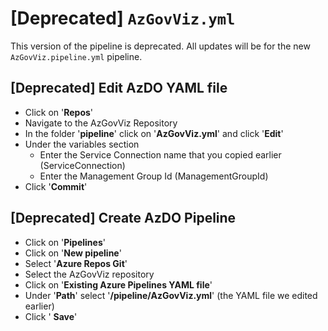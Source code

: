 # [Deprecated] `AzGovViz.yml`

This version of the pipeline is deprecated. All updates will be for the new `AzGovViz.pipeline.yml` pipeline.


## [Deprecated] Edit AzDO YAML file

* Click on '__Repos__'
* Navigate to the AzGovViz Repository
* In the folder '__pipeline__' click on '__AzGovViz.yml__' and click '__Edit__'
* Under the variables section
  * Enter the Service Connection name that you copied earlier (ServiceConnection)
  * Enter the Management Group Id (ManagementGroupId)
* Click '__Commit__'

## [Deprecated] Create AzDO Pipeline

* Click on '__Pipelines__'
* Click on '__New pipeline__'
* Select '__Azure Repos Git__'
* Select the AzGovViz repository
* Click on '__Existing Azure Pipelines YAML file__'
* Under '__Path__' select '__/pipeline/AzGovViz.yml__' (the YAML file we edited earlier)
* Click ' __Save__'

